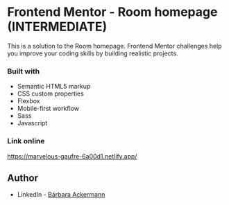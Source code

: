 # Frontend Mentor - Room homepage (INTERMEDIATE)

This is a solution to the Room homepage. Frontend Mentor challenges help you improve your coding skills by building realistic projects.

### Built with

- Semantic HTML5 markup
- CSS custom properties
- Flexbox
- Mobile-first workflow
- Sass
- Javascript

### Link online
https://marvelous-gaufre-6a00d1.netlify.app/

## Author

- LinkedIn - [Bárbara Ackermann](https://www.linkedin.com/in/barchuackermann/)